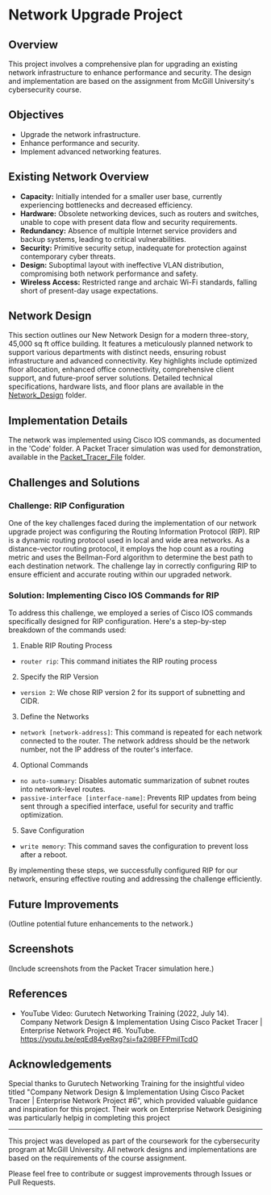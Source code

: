# Network Upgrade Project

## Overview
This project involves a comprehensive plan for upgrading an existing network infrastructure to enhance performance and security. The design and implementation are based on the assignment from McGill University's cybersecurity course.

## Objectives
- Upgrade the network infrastructure.
- Enhance performance and security.
- Implement advanced networking features.

## Existing Network Overview

- **Capacity:** Initially intended for a smaller user base, currently experiencing bottlenecks and decreased efficiency.
- **Hardware:** Obsolete networking devices, such as routers and switches, unable to cope with present data flow and security requirements.
- **Redundancy:** Absence of multiple Internet service providers and backup systems, leading to critical vulnerabilities.
- **Security:** Primitive security setup, inadequate for protection against contemporary cyber threats.
- **Design:** Suboptimal layout with ineffective VLAN distribution, compromising both network performance and safety.
- **Wireless Access:** Restricted range and archaic Wi-Fi standards, falling short of present-day usage expectations.

## Network Design

This section outlines our New Network Design for a modern three-story, 45,000 sq ft office building. It features a meticulously planned network to support various departments with distinct needs, ensuring robust infrastructure and advanced connectivity. Key highlights include optimized floor allocation, enhanced office connectivity, comprehensive client support, and future-proof server solutions. Detailed technical specifications, hardware lists, and floor plans are available in the [Network_Design](https://github.com/ryobravo8/network-upgrade-project/tree/main/Network_Design) folder.

## Implementation Details
The network was implemented using Cisco IOS commands, as documented in the 'Code' folder. A Packet Tracer simulation was used for demonstration, available in the [Packet_Tracer_File](https://github.com/ryobravo8/network-upgrade-project/tree/main/Pacekt_Tracer_file) folder.

## Challenges and Solutions
### Challenge: RIP Configuration

One of the key challenges faced during the implementation of our network upgrade project was configuring the Routing Information Protocol (RIP). RIP is a dynamic routing protocol used in local and wide area networks. As a distance-vector routing protocol, it employs the hop count as a routing metric and uses the Bellman-Ford algorithm to determine the best path to each destination network. The challenge lay in correctly configuring RIP to ensure efficient and accurate routing within our upgraded network.

### Solution: Implementing Cisco IOS Commands for RIP

To address this challenge, we employed a series of Cisco IOS commands specifically designed for RIP configuration. Here's a step-by-step breakdown of the commands used:
1. Enable RIP Routing Process
  - `router rip`: This command initiates the RIP routing process
2. Specify the RIP Version
  - `version 2`: We chose RIP version 2 for its support of subnetting and CIDR.
3. Define the Networks
  - `network [network-address]`: This command is repeated for each network connected to the router. The network address should be the network number, not the IP address of the router's interface.
4. Optional Commands
  - `no auto-summary`: Disables automatic summarization of subnet routes into network-level routes.
  - `passive-interface [interface-name]`: Prevents RIP updates from being sent through a specified interface, useful for security and traffic optimization.
5. Save Configuration
  - `write memory`: This command saves the configuration to prevent loss after a reboot.

By implementing these steps, we successfully configured RIP for our network, ensuring effective routing and addressing the challenge efficiently.

## Future Improvements
(Outline potential future enhancements to the network.)

## Screenshots
(Include screenshots from the Packet Tracer simulation here.)

## References
- YouTube Video: Gurutech Networking Training (2022, July 14). Company Network Design & Implementation Using Cisco Packet Tracer | Enterprise Network Project #6. YouTube. https://youtu.be/eqEd84yeRxg?si=fa2i9BFFPmilTcdO

## Acknowledgements
Special thanks to Gurutech Networking Training for the insightful video titled "Company Network Design & Implementation Using Cisco Packet Tracer | Enterprise Network Project #6", which provided valuable guidance and inspiration for this project. Their work on Enterprise Network Desigining was particularly helpig in completing this project


---

This project was developed as part of the coursework for the cybersecurity program at McGill University. All network designs and implementations are based on the requirements of the course assignment.

Please feel free to contribute or suggest improvements through Issues or Pull Requests.
